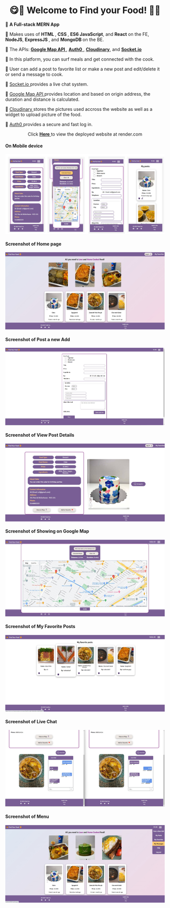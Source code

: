 <h1 align="center">😋🍲 Welcome to Find your Food! 🍲😋</h1>

<p>📌 <strong> A Full-stack MERN App </strong></p>
<p>📌 Makes uses of <strong>HTML </strong>, <strong>CSS </strong>, <strong> ES6 JavaScript</strong>, and <strong> React</strong> on the FE, <strong> NodeJS</strong>, <strong> ExpressJS </strong>, and <strong> MongoDB </strong> on the BE. </p>
<p>📌 The APIs:  <a href="https://developers.google.com/maps"> <strong>Google Map API </strong> </a>, <a href="https://auth0.com/docs/quickstart/spa/react/interactive"> <strong>Auth0</strong> </a>, <a href="https://cloudinary.com/documentation">  <strong>Cloudinary</strong></a>, and <a href="https://socket.io/"> <strong>Socket.io</strong> </a> </p>
<p>📌 In this platform, you can surf meals and get connected with the cook. </p>
<p>📌 User can add a post to favorite list or make a new post and edit/delete it or send a message to cook. </p>
<p>📌 <a href="https://socket.io/"> Socket.io </a> provides a live chat system. </p>
<p>📌 <a href="https://developers.google.com/maps"> Google Map API </a> provides location and based on origin address, the duration and distance is calculated. </p>
<p>📌 <a href="https://cloudinary.com/documentation"> Cloudinary </a> stores the pictures used accross the website as well as a widget to upload picture of the food. </p>
<p>📌 <a href="https://auth0.com/docs/quickstart/spa/react/interactive"> Auth0 </a> provides a secure and fast log in. </p>



<p align="center"> Click <a href="https://find-your-food.onrender.com"><strong> Here</strong> </a> to view the deployed website at render.com </p>


#### On Mobile device
![Screenshot of pages on mobile devices!](./client/src/assets/images/mobile.jpg "On Mobile device")

#### Screenshot of Home page
![Screenshot of home page!](./client/src/assets/images/slider.jpg "Home page")

#### Screenshot of Post a new Add
![Screenshot of Post a new Add!](./client/src/assets/images/food02.jpg "Post a new Add")


#### Screenshot of View Post Details
![View Post Details](./client/src/assets/images/food01.jpg "View Post Details")


#### Screenshot of Showing on Google Map
![Screenshot of Showing on Google Map!](./client/src/assets/images/find4.jpg "Showing on Google Map")


#### Screenshot of My Favorite Posts
![Screenshot of My Favorite Posts!](./client/src/assets/images/find5.jpg "My Favorite Posts")


#### Screenshot of Live Chat
![Screenshot of Live Chat!](./client/src/assets/images/find6.jpg "Live Chat")

#### Screenshot of Menu
![Screenshot of Menu!](./client/src/assets/images/slider2.jpg "Menu")